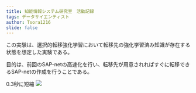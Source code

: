 ```yaml
---
title: 知能情報システム研究室　活動記録
tags: データサイエンティスト
author: Tsora1216
slide: false
---
```

この実験は、選択的転移強化学習において転移先の強化学習済み知識が存在する状態を想定した実験である。

目的は、前回のSAP-netの高速化を行い、転移先が用意されればすぐに転移できるSAP-netの作成を行うことである。

0.3秒に短縮
![](https://gyazo.com/362009717251c47be209f0b155d2fb7f.png)

#